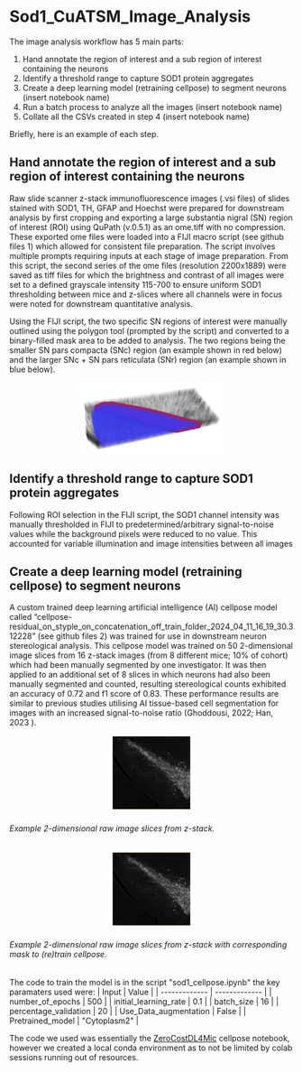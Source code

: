 # Sod1_CuATSM_Image_Analysis

The image analysis workflow has 5 main parts:
1) Hand annotate the region of interest and a sub region of interest containing the neurons
2) Identify a threshold range to capture SOD1 protein aggregates  
3) Create a deep learning model (retraining cellpose) to segment neurons (insert notebook name)
4) Run a batch process to analyze all the images (insert notebook name)
5) Collate all the CSVs created in step 4 (insert notebook name)

Briefly, here is an example of each step. 

## Hand annotate the region of interest and a sub region of interest containing the neurons

Raw slide scanner z-stack immunofluorescence images (.vsi files) of slides stained with SOD1, TH, GFAP and Hoechst were prepared for downstream analysis by first cropping and exporting a large substantia nigral (SN) region of interest (ROI) using QuPath (v.0.5.1) as an ome.tiff with no compression. These exported ome files were loaded into a FIJI macro script (see github files 1) which allowed for consistent file preparation. The script involves multiple prompts requiring inputs at each stage of image preparation. From this script, the second series of the ome files (resolution 2200x1889) were saved as tiff files for which the brightness and contrast of all images were set to a defined grayscale intensity 115-700 to ensure uniform SOD1 thresholding between mice and z-slices where all channels were in focus were noted for downstream quantitative analysis.

Using the FIJI script, the two specific SN regions of interest were manually outlined using the polygon tool (prompted by the script) and converted to a binary-filled mask area to be added to analysis. The two regions being the smaller SN pars compacta (SNc) region (an example shown in red below) and the larger SNc + SN pars reticulata (SNr) region (an example shown in blue below). 

<p align="center">
<img  src="read_me_files/ROIS.png" width="50%" height="50%" /> 
</p>


## Identify a threshold range to capture SOD1 protein aggregates 

Following ROI selection in the FIJI script, the SOD1 channel intensity was manually thresholded  in FIJI to predetermined/arbitrary signal-to-noise values while the background pixels were reduced to no value. This accounted for variable illumination and image intensities between all images 

## Create a deep learning model (retraining cellpose) to segment neurons

A custom trained deep learning artificial intelligence (AI) cellpose model called “cellpose-residual_on_styple_on_concatenation_off_train_folder_2024_04_11_16_19_30.312228”  (see github files 2) was trained for use in downstream neuron stereological analysis. This cellpose model was trained on 50 2-dimensional image slices from 16 z-stack images (from 8 different mice; 10% of cohort) which had been manually segmented by one investigator. It was then applied to an additional set of 8 slices in which neurons had also been manually segmented and counted, resulting stereological counts exhibited an accuracy of 0.72 and f1 score of 0.83. These performance results are similar to previous studies utilising AI tissue-based cell segmentation for images with an increased signal-to-noise ratio (Ghoddousi, 2022; Han, 2023 ). 

<p align="center">
<img  src="read_me_files/raw.png" width="30%" height="30%"/> 
</p>

###### Example 2-dimensional raw image slices from z-stack.

<p align="center">
<img  src="read_me_files/raw.png" width="30%" height="30%"/> 
</p>

###### Example 2-dimensional raw image slices from z-stack with corresponding mask to (re)train cellpose. 

The code to train the model is in the script "sod1_cellpose.ipynb" the key paramaters used were:
| Input  | Value |
| ------------- | ------------- |
| number_of_epochs | 500  |
| initial_learning_rate  | 0.1  |
| batch_size | 16  |
| percentage_validation  | 20  |
| Use_Data_augmentation  | False  |
| Pretrained_model | "Cytoplasm2"  |

The code we used was essentially the [ZeroCostDL4Mic]([https://richardharwood.github.io./](https://www.nature.com/articles/s41467-021-22518-0/)) cellpose notebook, however we created a local conda environment as to not be limited by colab sessions running out of resources.










